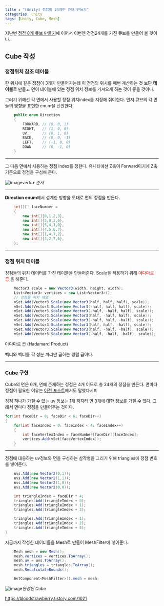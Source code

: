 ```yaml
---
title : "[Unity] 정점이 24개인 큐브 만들기"
categories: unity
tags: [Unity, Cube, Mesh]
---
```


지난번 [정점 8개 큐브 만들기](https://mohitto55.github.io/unity/Unity-%EC%A0%95%EC%A0%908%EA%B0%9C-%ED%81%90%EB%B8%8C-%EB%A7%8C%EB%93%A4%EA%B8%B0/)에 이어서 이번엔 정점24개를 가진 큐브를 만들어 볼 것이다.

## Cube 작성
### 정점위치 참조 테이블
한 위치에 같은 정점이 3개가 만들어지는데 이 정점의 위치를 매번 계산하는 것 보단 **테이블**로 만들고 면이 테이블에 있는 정점 위치 정보를 가져오게 하는 것이 좋을 것이다.

그러기 위해선 각 면에서 사용할 정점 위치index를 지정해 줘야한다.
먼저 큐브의 각 면들의 방향을 표현한 enum을 선언한다.
```cs
    public enum Direction
    {
        FORWARD, // (0, 0, 1)
        RIGHT,   // (1, 0, 0)
        UP,      // (0, 1, 0)
        BACK,    // (0, 0, -1)
        LEFT,    // (-1, 0, 0)
        DOWN     // (0, -1, 0)
    }
```

---

그 다음 면에서 사용하는 정점 Index를 정한다.
유니티에선 Z축이 Forward이기에 Z축 기준으로 정점을 구성해 준다.

![image](https://github.com/mohitto55/mohitto55.github.io/assets/154340583/edffa96d-8a33-44f7-ace7-f5898913d147)*vertex 순서*

---

**Direction enum**에서 설계한 방향을 토대로 면의 정점을 만든다.
```cs
    int[][] faceNumber =
    {
        new int[]{0,1,2,3},
        new int[]{5,0,3,6},
        new int[]{5,4,1,0},
        new int[]{4,5,6,7},
        new int[]{1,4,7,2},
        new int[]{3,2,7,6},
    };
```

---
### 정점 위치 테이블
정점들의 위치 데이터를 가진 테이블을 만들어준다.
Scale을 적용하기 위해 <font color='dodgerred'>아다마르 곱</font> 을 해준다.
```cs
    Vector3 scale = new Vector3(width, height, width);
    List<Vector3> vertices = new List<Vector3>();
    // 정점들 위치 배열
    vSet.Add(Vector3.Scale(new Vector3(half, half, half), scale));
    vSet.Add(Vector3.Scale(new Vector3(-half, half, half), scale));
    vSet.Add(Vector3.Scale(new Vector3(-half, -half, half), scale));
    vSet.Add(Vector3.Scale(new Vector3(half, -half, half), scale));
    vSet.Add(Vector3.Scale(new Vector3(-half, half, -half), scale));
    vSet.Add(Vector3.Scale(new Vector3(half, half, -half), scale));
    vSet.Add(Vector3.Scale(new Vector3(half, -half, -half), scale));
    vSet.Add(Vector3.Scale(new Vector3(-half, -half, -half), scale));
```

<div class='callout-info-expanded'>
<div class='callout-header'>아다마르 곱 (Hadamard Product)</div>
<p>
벡터와 벡터를 각 성분 끼리만 곱하는 행렬 곱이다.
</p>
</div>

---

### Cube 구현
Cube의 면은 6개, 면에 존재하는 정점은 4개 이므로 총 24개의 정점을 만든다. 
면마다 정점이 필요한 이유는 [이전 포스트](https://mohitto55.github.io/unity/Unity-%EC%A0%95%EC%A0%908%EA%B0%9C-%ED%81%90%EB%B8%8C-%EB%A7%8C%EB%93%A4%EA%B8%B0/)에서도 말했다시피 

정점 하나가 가질 수 있는 uv 정보는 1개 까지라 면 3개에 대한 정보를 가질 수 없다.
그래서 면마다 정점을 만들어주는 것이다.

```cs
for(int faceDir = 0; faceDir < 6; faceDir++)
{
    for(int faceIndex = 0; faceIndex < 4; faceIndex++)
    {
        int faceVertexIndex = faceNumber[faceDir][faceIndex];
        vertices.Add(vSet[faceVertexIndex]);
    }
```

---

정점에 대응하는 uv정보와 면을 구성하는 삼각형을 그리기 위해 triangles에 정점 번호를 넣어준다.
```cs
    uvs.Add(new Vector2(0,1));
    uvs.Add(new Vector2(1,1));
    uvs.Add(new Vector2(1,0));
    uvs.Add(new Vector2(0,0));

    int triangleIndex = faceDir * 4;
    triangles.Add(triangleIndex + 0);
    triangles.Add(triangleIndex + 1);
    triangles.Add(triangleIndex + 3);

    triangles.Add(triangleIndex + 1);
    triangles.Add(triangleIndex + 2);
    triangles.Add(triangleIndex + 3);
}
```

지금까지 작성한 데이터들을 Mesh로 만들어 MeshFilter에 넣어준다.
```cs
    Mesh mesh = new Mesh();
    mesh.vertices = vertices.ToArray();
    mesh.uv = uvs.ToArray();
    mesh.triangles = triangles.ToArray();
    mesh.RecalculateBounds();

    GetComponent<MeshFilter>().mesh = mesh;
```

![image](https://github.com/mohitto55/mohitto55.github.io/assets/154340583/f42a96ff-e563-4ba2-97e7-8c150c2e5ff4)*완성된 Cube*


<div class="Reference">
<div class="callout-header"> </div>
<p>
<a href="https://bloodstrawberry.tistory.com/1021">https://bloodstrawberry.tistory.com/1021</a>
</p>
</div>